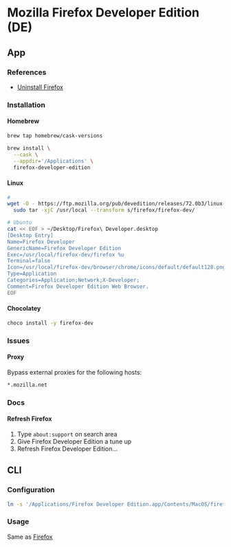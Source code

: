# Mozilla Firefox Developer Edition (DE)

## App

### References

- [Uninstall Firefox](/firefox.md#uninstall)

### Installation

#### Homebrew

```sh
brew tap homebrew/cask-versions

brew install \
  --cask \
  --appdir='/Applications' \
  firefox-developer-edition
```

#### Linux

```sh
#
wget -O - https://ftp.mozilla.org/pub/devedition/releases/72.0b3/linux-x86_64/en-US/firefox-72.0b3.tar.bz2 | \
  sudo tar -xjC /usr/local --transform s/firefox/firefox-dev/

# Ubuntu
cat << EOF > ~/Desktop/Firefox\ Developer.desktop
[Desktop Entry]
Name=Firefox Developer
GenericName=Firefox Developer Edition
Exec=/usr/local/firefox-dev/firefox %u
Terminal=false
Icon=/usr/local/firefox-dev/browser/chrome/icons/default/default128.png
Type=Application
Categories=Application;Network;X-Developer;
Comment=Firefox Developer Edition Web Browser.
EOF
```

#### Chocolatey

```sh
choco install -y firefox-dev
```

### Issues

#### Proxy

Bypass external proxies for the following hosts:

```txt
*.mozilla.net
```

### Docs

#### Refresh Firefox

1. Type `about:support` on search area
2. Give Firefox Developer Edition a tune up
3. Refresh Firefox Developer Edition…

## CLI

### Configuration

```sh
ln -s '/Applications/Firefox Developer Edition.app/Contents/MacOS/firefox' '/usr/local/bin/firefox'
```

### Usage

Same as [Firefox](/firefox.md#usage)
